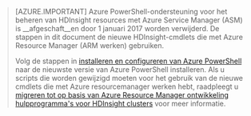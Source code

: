 > [AZURE.IMPORTANT] Azure PowerShell-ondersteuning voor het beheren van HDInsight resources met Azure Service Manager (ASM) is __afgeschaft__en door 1 januari 2017 worden verwijderd. De stappen in dit document de nieuwe HDInsight-cmdlets die met Azure Resource Manager (ARM werken) gebruiken.
>
> Volg de stappen in [installeren en configureren van Azure PowerShell](../articles/powershell-install-configure.md) naar de nieuwste versie van Azure PowerShell installeren. Als u scripts die worden gewijzigd moeten voor het gebruik van de nieuwe cmdlets die met Azure resourcemanager werken hebt, raadpleegt u [migreren tot op basis van Azure Resource Manager ontwikkeling hulpprogramma's voor HDInsight clusters](../articles/hdinsight/hdinsight-hadoop-development-using-azure-resource-manager.md) voor meer informatie.
